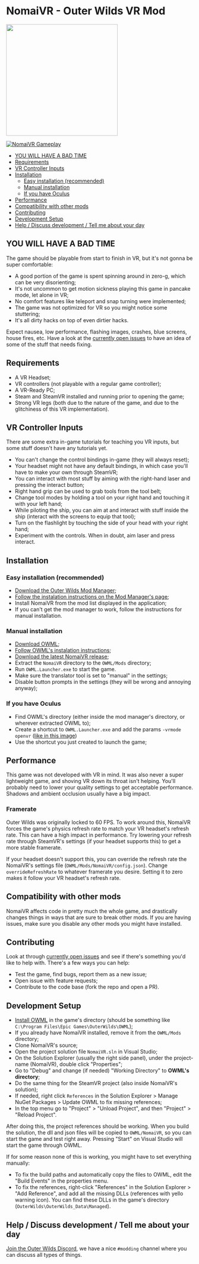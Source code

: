 # NomaiVR - Outer Wilds VR Mod

<img src="logo.png" width=300/>

[![NomaiVR Gameplay](https://i.imgur.com/utsUMNv.gif)](https://www.youtube.com/watch?v=BblIMEPq54M)

<!-- TOC -->

- [YOU WILL HAVE A BAD TIME](#you-will-have-a-bad-time)
- [Requirements](#requirements)
- [VR Controller Inputs](#vr-controller-inputs)
- [Installation](#installation)
  - [Easy installation (recommended)](#easy-installation-recommended)
  - [Manual installation](#manual-installation)
  - [If you have Oculus](#if-you-have-oculus)
- [Performance](#performance)
- [Compatibility with other mods](#compatibility-with-other-mods)
- [Contributing](#contributing)
- [Development Setup](#development-setup)
- [Help / Discuss development / Tell me about your day](#help--discuss-development--tell-me-about-your-day)

<!-- /TOC -->

## YOU WILL HAVE A BAD TIME

The game should be playable from start to finish in VR, but it's not gonna be super comfortable:

- A good portion of the game is spent spinning around in zero-g, which can be very disorienting;
- It's not uncommon to get motion sickness playing this game in pancake mode, let alone in VR;
- No comfort features like teleport and snap turning were implemented;
- The game was not optimized for VR so you might notice some stuttering;
- It's all dirty hacks on top of even dirtier hacks.

Expect nausea, low performance, flashing images, crashes, blue screens, house fires, etc. Have a look at the [currently open issues](https://github.com/Raicuparta/NomaiVR/issues) to have an idea of some of the stuff that needs fixing.

## Requirements

- A VR Headset;
- VR controllers (not playable with a regular game controller);
- A VR-Ready PC;
- Steam and SteamVR installed and running prior to opening the game;
- Strong VR legs (both due to the nature of the game, and due to the glitchiness of this VR implementation).

## VR Controller Inputs

There are some extra in-game tutorials for teaching you VR inputs, but some stuff doesn't have any tutorials yet.

- You can't change the control bindings in-game (they will always reset);
- Your headset might not have any default bindings, in which case you'll have to make your own through SteamVR;
- You can interact with most stuff by aiming with the right-hand laser and pressing the interact button;
- Right hand grip can be used to grab tools from the tool belt;
- Change tool modes by holding a tool on your right hand and touching it with your left hand;
- While piloting the ship, you can aim at and interact with stuff inside the ship (interact with the screens to equip that tool);
- Turn on the flashlight by touching the side of your head with your right hand;
- Experiment with the controls. When in doubt, aim laser and press interact.

## Installation

### Easy installation (recommended)

- [Download the Outer Wilds Mod Manager](https://github.com/Raicuparta/ow-mod-manager);
- [Follow the instalation instructions on the Mod Manager's page](https://github.com/Raicuparta/ow-mod-manager#how-do-i-use-this);
- Install NomaiVR from the mod list displayed in the application;
- If you can't get the mod manager to work, follow the instructions for manual installation.

### Manual installation

- [Download OWML](https://github.com/amazingalek/owml/releases);
- [Follow OWML's instalation instructions](https://github.com/amazingalek/owml#installation);
- [Download the latest NomaiVR release](https://github.com/Raicuparta/NomaiVR/releases/latest);
- Extract the `NomaiVR` directory to the `OWML/Mods` directory;
- Run `OWML.Launcher.exe` to start the game.
- Make sure the translator tool is set to "manual" in the settings;
- Disable button prompts in the settings (they will be wrong and annoying anyway);

### If you have Oculus

- Find OWML's directory (either inside the mod manager's directory, or wherever extracted OWML to);
- Create a shortcut to `OWML.Launcher.exe` and add the params `-vrmode openvr` ([like in this image](https://i.imgur.com/5uv88Nk.png))
- Use the shortcut you just created to launch the game;

## Performance

This game was not developed with VR in mind. It was also never a super lightweight game, and shoving VR down its throat isn't helping. You'll probably need to lower your quality settings to get acceptable performance. Shadows and ambient occlusion usually have a big impact.

### Framerate

Outer Wilds was originally locked to 60 FPS. To work around this, NomaiVR forces the game's physics refresh rate to match your VR headset's refresh rate. This can have a high impact in performance. Try lowering your refresh rate through SteamVR's settings (if your headset supports this) to get a more stable framerate.

If your headset doesn't support this, you can override the refresh rate the NomaiVR's settings file (`OWML/Mods/NomaiVR/config.json`). Change `overrideRefreshRate` to whatever framerate you desire. Setting it to zero makes it follow your VR headset's refresh rate.

## Compatibility with other mods

NomaiVR affects code in pretty much the whole game, and drastically changes things in ways that are sure to break other mods. If you are having issues, make sure you disable any other mods you might have installed.

## Contributing

Look at through [currently open issues](https://github.com/Raicuparta/NomaiVR/issues) and see if there's something you'd like to help with. There's a few ways you can help:

- Test the game, find bugs, report them as a new issue;
- Open issue with feature requests;
- Contribute to the code base (fork the repo and open a PR).

## Development Setup

- [Install OWML](https://github.com/amazingalek/owml#installation) in the game's directory (should be something like `C:\Program Files\Epic Games\OuterWilds\OWML`);
- If you already have NomaiVR installed, remove it from the `OWML/Mods` directory;
- Clone NomaiVR's source;
- Open the project solution file `NomaiVR.sln` in Visual Studio;
- On the Solution Explorer (usually the right side panel), under the project-name (NomaiVR), double click "Properties";
- Go to "Debug" and change (if needed) "Working Directory" to **OWML's directory**;
- Do the same thing for the SteamVR project (also inside NomaiVR's solution);
- If needed, right click `References` in the Solution Explorer > Manage NuGet Packages > Update OWML to fix missing references;
- In the top menu go to "Project" > "Unload Project", and then "Project" > "Reload Project".

After doing this, the project references should be working. When you build the solution, the dll and json files will be copied to `OWML/NomaiVR`, so you can start the game and test right away. Pressing "Start" on Visual Studio will start the game through OWML.

If for some reason none of this is working, you might have to set everything manually:

- To fix the build paths and automatically copy the files to OWML, edit the "Build Events" in the properties menu.
- To fix the references, right-click "References" in the Solution Explorer > "Add Reference", and add all the missing DLLs (references with yello warning icon). You can find these DLLs in the game's directory (`OuterWilds\OuterWilds_Data\Managed`).

## Help / Discuss development / Tell me about your day

[Join the Outer Wilds Discord](https://discord.gg/Sftcc9Z), we have a nice `#modding` channel where you can discuss all types of things.

